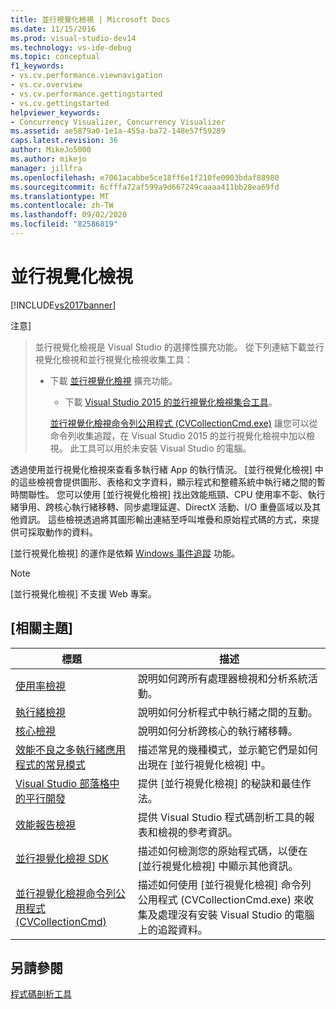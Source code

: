 ```yaml
---
title: 並行視覺化檢視 | Microsoft Docs
ms.date: 11/15/2016
ms.prod: visual-studio-dev14
ms.technology: vs-ide-debug
ms.topic: conceptual
f1_keywords:
- vs.cv.performance.viewnavigation
- vs.cv.overview
- vs.cv.performance.gettingstarted
- vs.cv.gettingstarted
helpviewer_keywords:
- Concurrency Visualizer, Concurrency Visualizer
ms.assetid: ae5879a0-1e1a-455a-ba72-148e57f59289
caps.latest.revision: 36
author: MikeJo5000
ms.author: mikejo
manager: jillfra
ms.openlocfilehash: e7061acabbe5ce18ff6e1f210fe0003bdaf88980
ms.sourcegitcommit: 6cfffa72af599a9d667249caaaa411bb28ea69fd
ms.translationtype: MT
ms.contentlocale: zh-TW
ms.lasthandoff: 09/02/2020
ms.locfileid: "82586819"
---
```

# <a name="concurrency-visualizer"></a>並行視覺化檢視
[!INCLUDE[vs2017banner](../includes/vs2017banner.md)]

注意]
> 並行視覺化檢視是 Visual Studio 的選擇性擴充功能。 從下列連結下載並行視覺化檢視和並行視覺化檢視收集工具：  
> 
> - 下載              [並行視覺化檢視](https://visualstudiogallery.msdn.microsoft.com/a6c24ce9-beec-4545-9261-293061436ee9) 擴充功能。  
>   - 下載              [Visual Studio 2015 的並行視覺化檢視集合工具](https://www.microsoft.com/download/details.aspx?id=49103)。  
> 
>   [並行視覺化檢視命令列公用程式 (CVCollectionCmd.exe)](../profiling/concurrency-visualizer-command-line-utility-cvcollectioncmd.md) 讓您可以從命令列收集追蹤，在 Visual Studio 2015 的並行視覺化檢視中加以檢視。 此工具可以用於未安裝 Visual Studio 的電腦。  
  
 透過使用並行視覺化檢視來查看多執行緒 App 的執行情況。 [並行視覺化檢視] 中的這些檢視會提供圖形、表格和文字資料，顯示程式和整體系統中執行緒之間的暫時關聯性。 您可以使用 [並行視覺化檢視] 找出效能瓶頸、CPU 使用率不彰、執行緒爭用、跨核心執行緒移轉、同步處理延遲、DirectX 活動、I/O 重疊區域以及其他資訊。 這些檢視透過將其圖形輸出連結至呼叫堆疊和原始程式碼的方式，來提供可採取動作的資料。  
  
 [並行視覺化檢視] 的運作是依賴 [Windows 事件追蹤](https://msdn.microsoft.com/library/bb968803(VS.85).aspx) 功能。  
  
> [!NOTE]
> [並行視覺化檢視] 不支援 Web 專案。  
  
## <a name="related-topics"></a>[相關主題]  
  
|標題|描述|  
|-----------|-----------------|  
|[使用率檢視](../profiling/utilization-view.md)|說明如何跨所有處理器檢視和分析系統活動。|  
|[執行緒檢視](../profiling/threads-view-parallel-performance.md)|說明如何分析程式中執行緒之間的互動。|  
|[核心檢視](../profiling/cores-view.md)|說明如何分析跨核心的執行緒移轉。|  
|[效能不良之多執行緒應用程式的常見模式](../profiling/common-patterns-for-poorly-behaved-multithreaded-applications.md)|描述常見的幾種模式，並示範它們是如何出現在 [並行視覺化檢視] 中。|  
|[Visual Studio 部落格中的平行開發](https://docs.microsoft.com/archive/blogs/visualizeparallel/)|提供 [並行視覺化檢視] 的秘訣和最佳作法。|  
|[效能報告檢視](../profiling/performance-report-views.md)|提供 Visual Studio 程式碼剖析工具的報表和檢視的參考資訊。|  
|[並行視覺化檢視 SDK](../profiling/concurrency-visualizer-sdk.md)|描述如何檢測您的原始程式碼，以便在 [並行視覺化檢視] 中顯示其他資訊。|  
|[並行視覺化檢視命令列公用程式 (CVCollectionCmd)](../profiling/concurrency-visualizer-command-line-utility-cvcollectioncmd.md)|描述如何使用 [並行視覺化檢視] 命令列公用程式 (CVCollectionCmd.exe) 來收集及處理沒有安裝 Visual Studio 的電腦上的追蹤資料。|  
  
## <a name="see-also"></a>另請參閱  
 [程式碼剖析工具](../profiling/profiling-tools.md)
